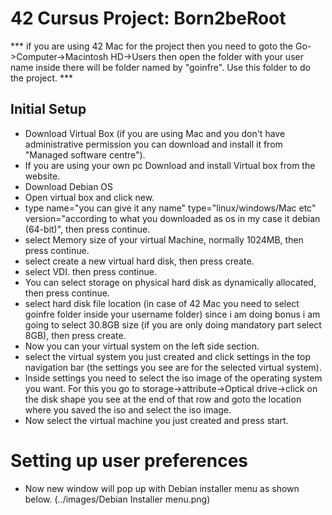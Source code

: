 # 42 Cursus Project: Born2beRoot

*** if you are using 42 Mac for the project then you need to goto the Go->Computer->Macintosh HD->Users then open the folder with your user name inside there will
be folder named by "goinfre". Use this folder to do the project. ***

## Initial Setup

- Download Virtual Box (if you are using Mac and you don't have administrative permission you can download and install it from "Managed software centre").
- If you are using your own pc Download and install Virtual box from the website.
- Download Debian OS
- Open virtual box and click new.
- type name="you can give it any name" type="linux/windows/Mac etc" version="according to what you downloaded as os in my case it debian (64-bit)", then press continue.
- select Memory size of your virtual Machine, normally 1024MB, then press continue.
- select create a new virtual hard disk, then press create.
- select VDI. then press continue.
- You can select storage on physical hard disk as dynamically allocated, then press continue.
- select hard disk file location (in case of 42 Mac you need to select goinfre folder inside your username folder) since i am doing bonus i am going to select 30.8GB size (if you are only doing mandatory part select 8GB), then press create.
- Now you can your virtual system on the left side section.
- select the virtual system you just created and click settings in the top navigation bar (the settings you see are for the selected virtual system).
- Inside settings you need to select the iso image of the operating system you want. For this you go to storage->attribute->Optical drive->click on the disk shape you see at the end of that row and goto the location where you saved the iso and select the iso image.
- Now select the virtual machine you just created and press start.

# Setting up user preferences

- Now new window will pop up with Debian installer menu as shown below. (../images/Debian Installer menu.png)
